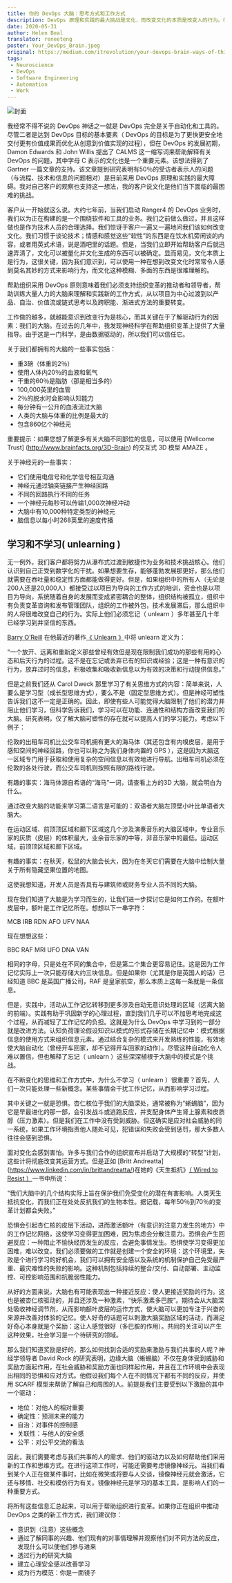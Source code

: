 ```yaml
---
title: 你的 DevOps 大脑：思考方式和工作方式
description: DevOps 原理和实践的最大挑战是文化，而改变文化的本质是改变人的行为。改变行为的关键在于了解驱动行为的大脑。
date: 2020-05-31
author: Helen Beal
translator: reneeteng
poster: Your_DevOps_Brain.jpeg 
original: https://medium.com/itrevolution/your-devops-brain-ways-of-thinking-ways-of-working-a2b046708d3a
tags:
 - Neuroscience
 - DevOps
 - Software Engineering
 - Automation
 - Work
---
```

![封面](Your_DevOps_Brain.jpeg)

我经常不得不说的 DevOps 神话之一就是 DevOps 完全是关于自动化和工具的。尽管二者是达到 DevOps 目标的基本要素（ DevOps 的目标是为了更快更安全地交付更有价值成果而优化从创意到价值实现的过程），但在 DevOps 的发展初期，Damon Edwards 和 John Willis 提出了 CALMS 这一缩写词来帮助解释有关 DevOps 的问题，其中字母 C 表示的文化也是一个重要元素。该想法得到了 Gartner 一篇文章的支持。该文章提到研究表明有50％的受访者表示人的问题（与流程、技术和信息的问题相对）是目前采用 DevOps 原理和实践的最大障碍。我对自己客户的观察也支持这一想法，我的客户说文化是他们当下面临的最困难的挑战。

客户从一开始就这么说。大约七年前，当我们启动 Ranger4 的 DevOps 业务时，我们以为正在构建的是一个围绕软件和工具的业务。我们之前做么做过，并且这样做也是作为技术人员的合理选择。我们惊讶于客户一遍又一遍地问我们该如何改变文化。我们习惯于谈论技术；情感和感觉这些“软性”的东西是在饮水机旁闲谈的内容，或者用英式术语，说是酒吧里的话题。但是，当我们立即开始帮助客户后就迅速弄清了，文化可以被量化并文化生成的东西可以被确定。显而易见，文化本质上是行为，这很关键，因为我们意识到，可以使用一种在想到改变文化时常常令人感到莫名其妙的方式来影响行为，而文化这种模糊、多面的东西是很难理解的。

帮助组织采用 DevOps 原则意味着我们必须支持组织变革的推动者和领导者，帮助训练大量人力的大脑来理解和实践新的工作方式，从以项目为中心过渡到以产品、自治、价值流或链式思考以及跨职能、渐进式方法的重要转变。

工作做的越多，就越能意识到改变行为是核心，而其关键在于了解驱动行为的因素：我们的大脑。在过去的几年中，我发现神经科学在帮助组织变革上提供了大量指导。由于这是一门科学，是由数据驱动的，所以我们可以信任它。

关于我们都拥有的大脑的一些事实包括：

 - 重3磅（体重的2％）
 - 使用人体内20％的血液和氧气
 - 干重的60％是脂肪（那是相当多的）
 - 100,000英里的血管
 - 2％的脱水时会影响认知能力
 - 每分钟有一公升的血液流过大脑
 - 人类的大脑与体重的比例是最大的
 - 包含860亿个神经元

重要提示：如果您想了解更多有关大脑不同部位的信息，可以使用 [Wellcome Trust] (http://www.brainfacts.org/3D-Brain) 的交互式 3D 模型 AMAZE 。

关于神经元的一些事实：

 - 它们使用电信号和化学信号相互沟通
 - 神经元通过轴突链接产生神经回路
 - 不同的回路执行不同的任务
 - 一个神经元每秒可以传输1,000次神经冲动
 - 大脑中有10,000种特定类型的神经元
 - 脑信息以每小时268英里的速度传播

## 学习和不学习( unlearning )

无一例外，我们客户都将努力从瀑布式过渡到敏捷作为业务和技术挑战核心。他们认识到自己正受到数字化的干扰。如果想要生存，能够蓬勃发展那更好，那么他们就需要在吞吐量和稳定性方面都能做得更好。但是，如果组织中的所有人（无论是200人还是20,000人）都接受过以项目为导向的工作方式的培训，资金也是以项目为导向，系统随着自身的发展而变成紧密耦合的整体，组织结构被孤立，组织中有负责变革咨询和发布管理团队，组织的工作被外包，技术发展滞后，那么组织中的人将很难改变自己的行为。实际上他们必须忘记（ unlearn ）多年甚至几十年已经学习到并坚信的东西。

[Barry O’Reill](https://www.linkedin.com/in/barryoreilly/) 在他最近的著作[《 Unlearn 》](https://barryoreilly.com/unlearning-business-innovation/)中将 unlearn 定义为：

“一个放开、远离和重新定义那些曾经有效但是现在限制我们成功的那些有用的心态和后天行为的过程。这不是在忘记或丢弃已有的知识或经验；这是一种有意识的行为，放弃过时的信息，积极收集和吸收新信息以为有效的决策和行动提供信息。”

但是之前我们还从 Carol Dweck 那里学习了有关思维方式的内容：简单来说，人要么是学习型（成长型思维方式），要么不是（固定型思维方式）。但是神经可塑性告诉我们这不一定是正确的。因此，即使有些人可能觉得大脑限制了他们的潜力并阻止他们学习，但科学告诉我们，学习可以在功能、连通性和结构方面改变我们的大脑。研究表明，仅了解大脑可塑性的存在就可以提高人们的学习能力。考虑以下例子：

伦敦的出租车司机比公交车司机拥有更大的海马体（其还包含有内嗅皮层，是用于感知空间的神经回路，你也可以称之为我们身体内置的 GPS ），这是因为大脑这一区域专门用于获取和使用复杂的空间信息以有效地进行导航。出租车司机必须在伦敦的各处行驶，而公交车司机则按照有限的路线行驶。

有趣的事实：海马体源自希语的“海马”一词，请查看上方的3D 大脑，就会明白为什么。

通过改变大脑的功能来学习第二语言是可能的：双语者大脑左顶壁小叶比单语者大脑大。

在运动区域、前顶顶区域和颞下区域这几个涉及演奏音乐的大脑区域中，专业音乐家的灰质（皮层）的体积最大，业余音乐家的中等，非音乐家中的最低。运动区域，前顶顶区域和颞下区域。

有趣的事实：在秋天，松鼠的大脑会长大，因为在冬天它们需要在大脑中绘制大量关于所有隐藏坚果位置的地图。

这使我想知道，开发人员是否具有与建筑师或财务专业人员不同的大脑。

现在我们知道了大脑是为学习而生的，让我们进一步探讨它是如何工作的。在额叶皮层中，额叶是工作记忆所在。想想以下一串字符：

MCB IRB RDN AFO UFV NAA

现在想想这些：

BBC RAF MRI UFO DNA VAN

相同的字母，只是处在不同的集合中，但是第二个集合更容易记住。这是因为工作记忆实际上一次只能存储大约三块信息。但是如果你（尤其是你是英国人的话）已经知道 BBC 是英国广播公司，RAF 是皇家航空，那么本质上这每一条就是一条信息。

但是，实践中，活动从工作记忆转移到更多涉及自动无意识处理的区域（远离大脑的前端）。实践有助于巩固新学的心理过程，直到我们几乎可以不加思考地完成这个过程，从而减轻了工作记忆的负担。这就是为什么 DevOps 中学习到的一部分就是改进方法。认知负荷理论假设知识以模式的形式存储在长期记忆中：模式根据信息的使用方式来组织信息元素。通过结合复杂的模式来开发熟练的性能，有效地使大脑自动化（曾经开车回家，却不记得开车回家的动作）。尽管这种自动化令人难以置信，但也解释了忘记（ unlearn ）这些深深植根于大脑中的模式是个挑战。

在不断变化的思维和工作方式中，为什么不学习（ unlearn ）很重要？首先，人们一次只能处理一些新概念。某些事情会干扰工作记忆，从而影响学习过程。

其中关键之一就是恐惧。杏仁核位于我们的大脑深处，通常被称为“蜥蜴脑”，因为它是早最进化的那一部，会引发战斗或逃跑反应，并支配身体产生肾上腺素和皮质醇（压力激素）。但是我们在工作中没有受到威胁。但这确实是应对社会威胁的同一系统，如果工作环境指责他人随处可见，犯错误和失败会受到惩罚，那大多数人往往会感到恐惧。

面对变化会感到害怕。许多与我们合作的组织宣布并启动了大规模的“转型”计划，这些计将彻底改变其运营方式。但是正如 [Britt Andreatta] (https://www.linkedin.com/in/brittandreatta/)在她的《天生抵抗》[（ Wired to Resist ）](https://www.brittandreatta.com/wired-to-resist/)一书中所说：

“我们大脑中的几个结构实际上旨在保护我们免受变化的潜在有害影响。人类天生抵抗变化，而我们正在处处反抗我们的生物本性。据记载，每年50％到70％的变革计划都会失败。”

恐惧会引起杏仁核的皮层下活动，进而激活额叶（有意识的注意力发生的地方）中的工作记忆网络，这使学习变得更加困难，因为焦虑会分散注意力。恐惧会产生回避反应：一种阻止不愉快经历发生的反应，会避免事情发生。恐惧使学习变得更加困难，难以改变。我们必须要做的工作就是创建一个安全的环境：这个环境里，失败是个进行学习的好机会，我们可以拥有安全感以及系统的机制保护自己免受最严重、最灾难性的失败的影响。这种机制包括持续的整合/交付、自动部署、主动监控、可控影响范围和抗脆弱性能力。

从好的方面来说，大脑也有可能表现出一种接近反应：使人更接近奖励的行为。这也是被杏仁核驱动的，并且还涉及一种激素，“快乐激素多巴胺”。期待会从大脑深处吸收神经调节剂，从而影响额叶皮层的运作方式，使大脑可以更加专注于兴奋的来源并改善对体验的记忆。使人好奇的话题可以刺激大脑奖励区域的活动，而满足好奇心本身就是个奖励：这让人感觉很好（多巴胺的作用）。共同的关注可以产生这种效果，社会学习是一个待研究的领域。

那么我们知道奖励是好的，那么如何找到合适的奖励来激励与我们共事的人呢？神经学领导者 David Rock 的研究表明，边缘大脑（蜥蜴脑）不仅在身体受到威胁和奖励方面起作用，在社会威胁和奖励方面也同样起作用，并且在工作环境中会表现出相同的恐惧和应对方式。他假设我们每个人在不同情况下都有不同的反应，并使用 SCARF 模型来帮助了解自己和周围的人。前提是我们主要受到以下激励的其中一个驱动：

 - 地位：对他人的相对重要
 - 确定性：预测未来的能力
 - 自治：对事件的控制感
 - 关联性：与他人的安全感
 - 公平：对公平交流的看法

因此，我们需要考虑与我们共事的人的需求、他们的驱动力以及如何帮助他们采用新的工作和思维方式。在进行这项工作时，可能还需要考虑镜像神经元。当我们看到某个人正在做某件事时，比如在微笑或将要与人交谈，镜像神经元就会激活，它还与移情、社交和模仿行为有关。镜像神经元是学习的基本工具，是影响人们的一种重要方式。

将所有这些信息汇总起来，可以用于帮助组织进行变革。如果你正在组织中推动 DevOps 之类的新工作方式，我们建议你：

 - 意识到（注意）这些概念
 - 通过了解同事的兴趣、他们现有的对事情理解并观察他们对不同方法的反应，发现什么可以使他们参与进来
 - 透过行为的研究大脑
 - 建立心理安全感以改善学习
 - 成为行为模范：你是一面镜子


